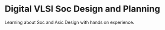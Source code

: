 # Digital VLSI Soc Design and Planning
Learning about Soc and Asic Design with hands on experience.
